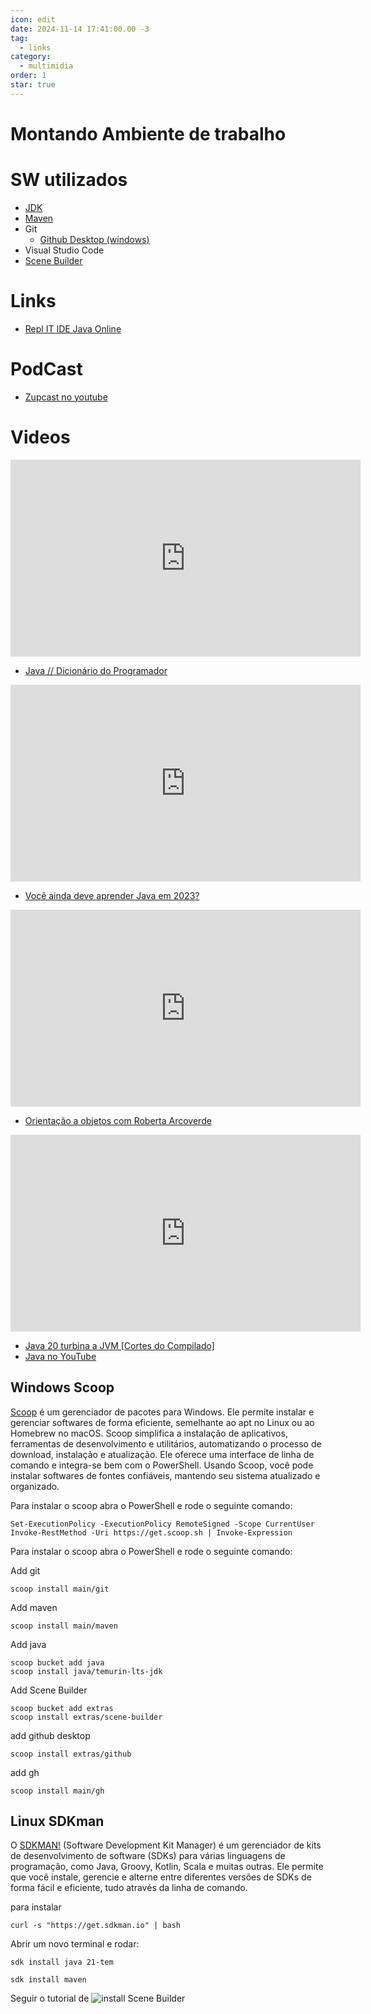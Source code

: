 ```yaml
---
icon: edit
date: 2024-11-14 17:41:00.00 -3
tag:
  - links
category:
  - multimidia
order: 1
star: true
---
```

# Montando Ambiente de trabalho



# SW utilizados

- [JDK](https://adoptium.net/temurin/releases/)
- [Maven](https://maven.apache.org/)
- Git
    - [Github Desktop (windows)](https://desktop.github.com/)
- Visual Studio Code
- [Scene Builder](https://gluonhq.com/products/scene-builder/)



# Links

- [Repl IT IDE Java Online](https://replit.com/languages/java10)

# PodCast

- [Zupcast no youtube](http://bit.ly/zupcastnoyoutube)

# Videos

<iframe width="560" height="315" src="https://www.youtube.com/embed/sZAxLRMxEUo" title="YouTube video player" frameborder="0" allow="accelerometer; autoplay; clipboard-write; encrypted-media; gyroscope; picture-in-picture; web-share" allowfullscreen></iframe>

- [Java // Dicionário do Programador](https://youtu.be/sZAxLRMxEUo)

<iframe width="560" height="315" src="https://www.youtube.com/embed/9yzMKaKcoC0" title="YouTube video player" frameborder="0" allow="accelerometer; autoplay; clipboard-write; encrypted-media; gyroscope; picture-in-picture; web-share" allowfullscreen></iframe>

- [Você ainda deve aprender Java em 2023?](https://youtu.be/9yzMKaKcoC0)

<iframe width="560" height="315" src="https://www.youtube.com/embed/jpuJ1qrluoU" title="YouTube video player" frameborder="0" allow="accelerometer; autoplay; clipboard-write; encrypted-media; gyroscope; picture-in-picture; web-share" allowfullscreen></iframe>

- [Orientação a objetos com Roberta Arcoverde](https://youtu.be/jpuJ1qrluoU)

<iframe width="560" height="315" src="https://www.youtube.com/embed/vX4ttJ5BDNk" title="YouTube video player" frameborder="0" allow="accelerometer; autoplay; clipboard-write; encrypted-media; gyroscope; picture-in-picture; web-share" allowfullscreen></iframe>

- [Java 20 turbina a JVM [Cortes do Compilado]](https://youtu.be/vX4ttJ5BDNk)
- [Java no YouTube](https://www.youtube.com/@java)


## Windows Scoop


[Scoop](https://scoop.sh/) é um gerenciador de pacotes para Windows. Ele permite instalar e gerenciar softwares de forma eficiente, semelhante ao apt no Linux ou ao Homebrew no macOS.  Scoop simplifica a instalação de aplicativos, ferramentas de desenvolvimento e utilitários, automatizando o processo de download, instalação e atualização.  Ele oferece uma interface de linha de comando e integra-se bem com o PowerShell.  Usando Scoop, você pode instalar softwares de fontes confiáveis, mantendo seu sistema atualizado e organizado.

Para instalar o scoop abra o PowerShell e rode o seguinte comando:

```console
Set-ExecutionPolicy -ExecutionPolicy RemoteSigned -Scope CurrentUser
Invoke-RestMethod -Uri https://get.scoop.sh | Invoke-Expression
```
Para instalar o scoop abra o PowerShell e rode o seguinte comando:

Add git

```console
scoop install main/git
```
Add maven

```console
scoop install main/maven
```

Add java
```console
scoop bucket add java
scoop install java/temurin-lts-jdk
```

Add Scene Builder
```console
scoop bucket add extras
scoop install extras/scene-builder
```

add github desktop
```console
scoop install extras/github
```

add gh
```console
scoop install main/gh
```


## Linux SDKman

O [SDKMAN!](https://sdkman.io/) (Software Development Kit Manager) é um gerenciador de kits de desenvolvimento de software (SDKs) para várias linguagens de programação, como Java, Groovy, Kotlin, Scala e muitas outras. Ele permite que você instale, gerencie e alterne entre diferentes versões de SDKs de forma fácil e eficiente, tudo através da linha de comando.  

para instalar

```console
curl -s "https://get.sdkman.io" | bash
```

Abrir um novo terminal e rodar:

```console
sdk install java 21-tem
```

```console
sdk install maven
```

Seguir o tutorial de ![install Scene Builder](https://gist.github.com/raimonizard/81e5ff28dde067b9db6735ef4428a29c)


